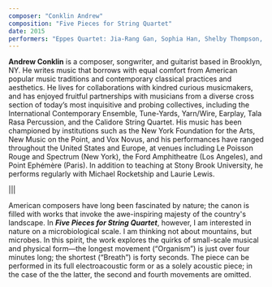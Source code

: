 ```yaml
---
composer: "Conklin Andrew"
composition: "Five Pieces for String Quartet"
date: 2015
performers: "Eppes Quartet: Jia-Rang Gan, Sophia Han, Shelby Thompson, Adam Collins"
---
```

**Andrew Conklin** is a composer, songwriter, and guitarist based in Brooklyn, NY. He writes music that borrows with equal comfort from American popular music traditions and contemporary classical practices and aesthetics. He lives for collaborations with kindred curious musicmakers, and has enjoyed fruitful partnerships with musicians from a diverse cross section of today’s most inquisitive and probing collectives, including the International Contemporary Ensemble, Tune-Yards, Yarn/Wire, Earplay, Tala Rasa Percussion, and the Calidore String Quartet. His music has been championed by institutions such as the New York Foundation for the Arts, New Music on the Point, and Vox Novus, and his performances have ranged throughout the United States and Europe, at venues including Le Poisson Rouge and Spectrum (New York), the Ford Amphitheatre (Los Angeles), and Point Ephémère (Paris). In addition to teaching at Stony Brook University, he performs regularly with Michael Rocketship and Laurie Lewis.

|||

American composers have long been fascinated by nature; the canon is filled with works that invoke the awe-inspiring majesty of the country's landscape. In **_Five Pieces for String Quartet_**, however, I am interested in nature on a microbiological scale. I am thinking not about mountains, but microbes. In this spirit, the work explores the quirks of small-scale musical and physical form—the longest movement (“Organism”) is just over four minutes long; the shortest (“Breath”) is forty seconds. The piece can be performed in its full electroacoustic form or as a solely acoustic piece; in the case of the the latter, the second and fourth movements are omitted.